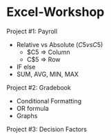 # Excel-Workshop

Project #1: Payroll
- Relative vs Absolute ($C5 vs C$5)
  - $C5 => Column
  - C$5 => Row
- IF else 
- SUM, AVG, MIN, MAX

Project #2: Gradebook
- Conditional Formatting
- OR formula 
- Graphs 

Project #3: Decision Factors
